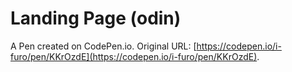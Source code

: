 # Landing Page (odin)

A Pen created on CodePen.io. Original URL: [https://codepen.io/i-furo/pen/KKrOzdE](https://codepen.io/i-furo/pen/KKrOzdE).

